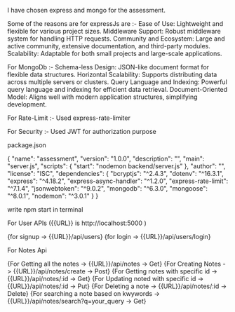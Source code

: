  I have chosen express and mongo for the assessment. 
 
 Some of the reasons are for expressJs are :-
  Ease of Use: Lightweight and flexible for various project sizes.
  Middleware Support: Robust middleware system for handling HTTP requests.
  Community and Ecosystem: Large and active community, extensive documentation, and third-party modules.
  Scalability: Adaptable for both small projects and large-scale applications.
 
 For MongoDb :-
  Schema-less Design: JSON-like document format for flexible data structures.
  Horizontal Scalability: Supports distributing data across multiple servers or clusters.
  Query Language and Indexing: Powerful query language and indexing for efficient data retrieval.
  Document-Oriented Model: Aligns well with modern application structures, simplifying development.

 For Rate-Limit :-   Used express-rate-limiter

 For Security   :-   Used JWT for authorization purpose



 
 package.json
 
 {
  "name": "assessment",
  "version": "1.0.0",
  "description": "",
  "main": "server.js",
  "scripts": {
    "start": "nodemon backend/server.js"
  },
  "author": "",
  "license": "ISC",
  "dependencies": {
    "bcryptjs": "^2.4.3",
    "dotenv": "^16.3.1",
    "express": "^4.18.2",
    "express-async-handler": "^1.2.0",
    "express-rate-limit": "^7.1.4",
    "jsonwebtoken": "^9.0.2",
    "mongodb": "^6.3.0",
    "mongoose": "^8.0.1",
    "nodemon": "^3.0.1"
  }
}


write npm start in terminal



For User APIs      ({{URL}}  is http://localhost:5000 )

{for signup  ->       {{URL}}/api/users}
{for login   ->       {{URL}}/api/users/login}

For Notes Api

{For Getting all the notes               ->       {{URL}}/api/notes                       ->  Get}
{For Creating Notes                      ->       {{URL}}/api/notes/create                ->  Post}
{For Getting notes with specific id      ->       {{URL}}/api/notes/:id                   -> Get}
{For Updating noted with specific id     ->       {{URL}}/api/notes/:id                   -> Put}
{For Deleting a note                     ->       {{URL}}/api/notes/:id                   -> Delete}
{For searching a note based on kwywords  ->       {{URL}}/api/notes/search?q=your_query   -> Get} 

